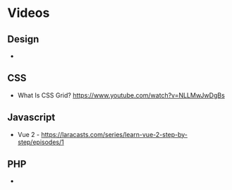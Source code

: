 # Videos 

## Design 
-

## CSS 
- What Is CSS Grid? https://www.youtube.com/watch?v=NLLMwJwDgBs

## Javascript 
- Vue 2 - https://laracasts.com/series/learn-vue-2-step-by-step/episodes/1

## PHP
- 


 

